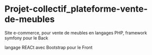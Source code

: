 # Projet-collectif_plateforme-vente-de-meubles


Site e-commerce, pour vente de meubles en langages PHP, framework symfony pour le Back



langage REACt avec Bootstrap pour le Front
